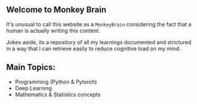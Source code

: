 ## Welcome to Monkey Brain

It's unusual to call this website as a `MonkeyBrain` considering the fact that a human is actually writing this content. 

Jokes aside, its a repository of all my learnings documented and strictured in a way that I can retrieve easily to reduce cognitive load on my mind.

## Main Topics:

- Programming (Python & Pytorch)  
- Deep Learning
- Mathematics & Statistics concepts

